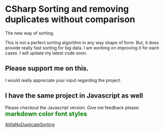 # CSharp Sorting and removing duplicates without comparison 

The new way of sorting.

This is not a perfect sorting algorithm in any way shape of form. But, 
it does provide really fast sorting for big data. I am working on improving it for each cases.
I will update my latest code soon.

## Please support me on this.

I would really appreciate your input regarding the project. 

## I have the same project in Javascript as well

Please checkout the Javascript version. Give me feedback please.
<span style="color:green;font-weight:700;font-size:20px">
    markdown color font styles
</span>

[AtillaNoDuplicateSorting](https://github.com/AtillaYadik/AtillaNoDuplicateSorting)
